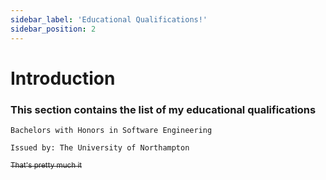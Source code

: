 ```yaml
---
sidebar_label: 'Educational Qualifications!'
sidebar_position: 2
---
```

# Introduction

### This section contains the list of my educational qualifications 

    Bachelors with Honors in Software Engineering

    Issued by: The University of Northampton

~~<sub>That's pretty much it</sub>~~
